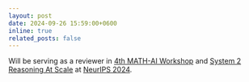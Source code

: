 ```yaml
---
layout: post
date: 2024-09-26 15:59:00+0600
inline: true
related_posts: false
---
```


Will be serving as a reviewer in [4th MATH-AI Workshop](https://mathai2024.github.io/) and [System 2 Reasoning At Scale](https://s2r-at-scale-workshop.github.io/) at [NeurIPS 2024](https://blog.neurips.cc/2024/08/02/announcing-the-neurips-2024-workshops/).

